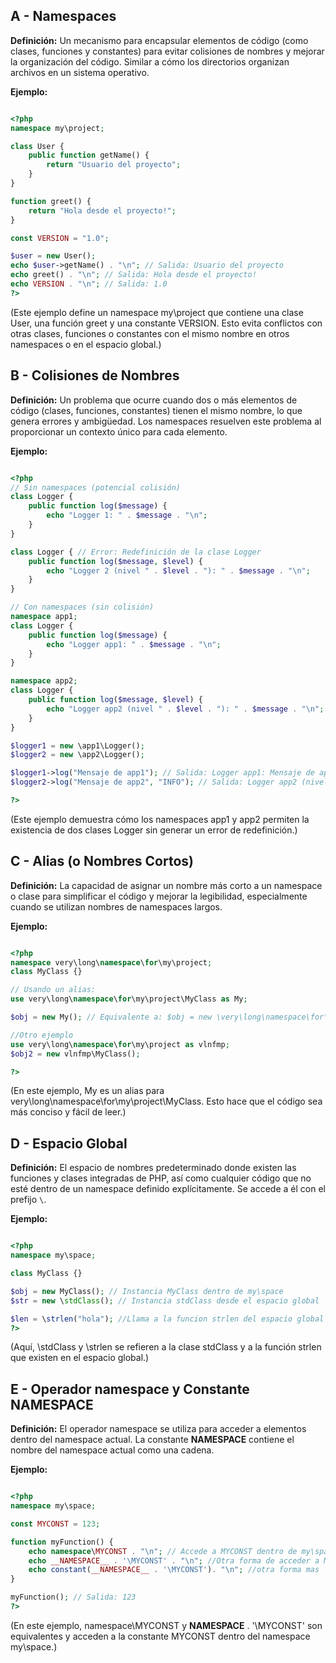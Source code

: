 ## A - Namespaces

**Definición:** Un mecanismo para encapsular elementos de código (como clases, funciones y constantes) para evitar colisiones de nombres y mejorar la organización del código. Similar a cómo los directorios organizan archivos en un sistema operativo.

**Ejemplo:**

```PHP

<?php
namespace my\project;

class User {
    public function getName() {
        return "Usuario del proyecto";
    }
}

function greet() {
    return "Hola desde el proyecto!";
}

const VERSION = "1.0";

$user = new User();
echo $user->getName() . "\n"; // Salida: Usuario del proyecto
echo greet() . "\n"; // Salida: Hola desde el proyecto!
echo VERSION . "\n"; // Salida: 1.0
?>
```

(Este ejemplo define un namespace my\project que contiene una clase User, una función greet y una constante VERSION. Esto evita conflictos con otras clases, funciones o constantes con el mismo nombre en otros namespaces o en el espacio global.)

## B - Colisiones de Nombres

**Definición:** Un problema que ocurre cuando dos o más elementos de código (clases, funciones, constantes) tienen el mismo nombre, lo que genera errores y ambigüedad. Los namespaces resuelven este problema al proporcionar un contexto único para cada elemento.

**Ejemplo:**

```PHP

<?php
// Sin namespaces (potencial colisión)
class Logger {
    public function log($message) {
        echo "Logger 1: " . $message . "\n";
    }
}

class Logger { // Error: Redefinición de la clase Logger
    public function log($message, $level) {
        echo "Logger 2 (nivel " . $level . "): " . $message . "\n";
    }
}

// Con namespaces (sin colisión)
namespace app1;
class Logger {
    public function log($message) {
        echo "Logger app1: " . $message . "\n";
    }
}

namespace app2;
class Logger {
    public function log($message, $level) {
        echo "Logger app2 (nivel " . $level . "): " . $message . "\n";
    }
}

$logger1 = new \app1\Logger();
$logger2 = new \app2\Logger();

$logger1->log("Mensaje de app1"); // Salida: Logger app1: Mensaje de app1
$logger2->log("Mensaje de app2", "INFO"); // Salida: Logger app2 (nivel INFO): Mensaje de app2

?>
```

(Este ejemplo demuestra cómo los namespaces app1 y app2 permiten la existencia de dos clases Logger sin generar un error de redefinición.)

## C - Alias (o Nombres Cortos)

**Definición:** La capacidad de asignar un nombre más corto a un namespace o clase para simplificar el código y mejorar la legibilidad, especialmente cuando se utilizan nombres de namespaces largos.

**Ejemplo:**

```PHP

<?php
namespace very\long\namespace\for\my\project;
class MyClass {}

// Usando un alias:
use very\long\namespace\for\my\project\MyClass as My;

$obj = new My(); // Equivalente a: $obj = new \very\long\namespace\for\my\project\MyClass();

//Otro ejemplo
use very\long\namespace\for\my\project as vlnfmp;
$obj2 = new vlnfmp\MyClass();

?>
```

(En este ejemplo, My es un alias para very\long\namespace\for\my\project\MyClass. Esto hace que el código sea más conciso y fácil de leer.)

## D - Espacio Global

**Definición:** El espacio de nombres predeterminado donde existen las funciones y clases integradas de PHP, así como cualquier código que no esté dentro de un namespace definido explícitamente. Se accede a él con el prefijo `\`.

**Ejemplo:**

```PHP

<?php
namespace my\space;

class MyClass {}

$obj = new MyClass(); // Instancia MyClass dentro de my\space
$str = new \stdClass(); // Instancia stdClass desde el espacio global

$len = \strlen("hola"); //Llama a la funcion strlen del espacio global
?>
```

(Aquí, \stdClass y \strlen se refieren a la clase stdClass y a la función strlen que existen en el espacio global.)

## E - Operador namespace y Constante **NAMESPACE**

**Definición:** El operador namespace se utiliza para acceder a elementos dentro del namespace actual. La constante **NAMESPACE** contiene el nombre del namespace actual como una cadena.

**Ejemplo:**

```PHP

<?php
namespace my\space;

const MYCONST = 123;

function myFunction() {
    echo namespace\MYCONST . "\n"; // Accede a MYCONST dentro de my\space
    echo __NAMESPACE__ . '\MYCONST' . "\n"; //Otra forma de acceder a MYCONST dentro de my\space
    echo constant(__NAMESPACE__ . '\MYCONST'). "\n"; //otra forma mas
}

myFunction(); // Salida: 123
?>
```

(En este ejemplo, namespace\MYCONST y **NAMESPACE** . '\MYCONST' son equivalentes y acceden a la constante MYCONST dentro del namespace my\space.)

